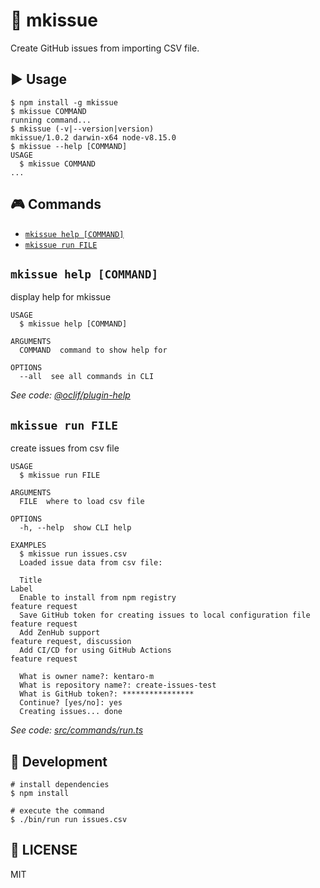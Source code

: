 :ticket: mkissue
=========

Create GitHub issues from importing CSV file.

## :arrow_forward: Usage
<!-- usage -->
```sh-session
$ npm install -g mkissue
$ mkissue COMMAND
running command...
$ mkissue (-v|--version|version)
mkissue/1.0.2 darwin-x64 node-v8.15.0
$ mkissue --help [COMMAND]
USAGE
  $ mkissue COMMAND
...
```
<!-- usagestop -->

## :video_game: Commands
<!-- commands -->
* [`mkissue help [COMMAND]`](#mkissue-help-command)
* [`mkissue run FILE`](#mkissue-run-file)

## `mkissue help [COMMAND]`

display help for mkissue

```
USAGE
  $ mkissue help [COMMAND]

ARGUMENTS
  COMMAND  command to show help for

OPTIONS
  --all  see all commands in CLI
```

_See code: [@oclif/plugin-help](https://github.com/oclif/plugin-help/blob/v2.1.6/src/commands/help.ts)_

## `mkissue run FILE`

create issues from csv file

```
USAGE
  $ mkissue run FILE

ARGUMENTS
  FILE  where to load csv file

OPTIONS
  -h, --help  show CLI help

EXAMPLES
  $ mkissue run issues.csv
  Loaded issue data from csv file:

  Title                                                             Label
  Enable to install from npm registry                               feature request
  Save GitHub token for creating issues to local configuration file feature request
  Add ZenHub support                                                feature request, discussion
  Add CI/CD for using GitHub Actions                                feature request

  What is owner name?: kentaro-m
  What is repository name?: create-issues-test
  What is GitHub token?: ****************
  Continue? [yes/no]: yes
  Creating issues... done
```

_See code: [src/commands/run.ts](https://github.com/kentaro-m/mkissue/blob/v1.0.2/src/commands/run.ts)_
<!-- commandsstop -->

## :construction_worker: Development
```
# install dependencies
$ npm install

# execute the command
$ ./bin/run run issues.csv
```

## :memo: LICENSE
MIT
